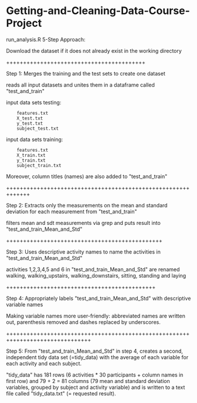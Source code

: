# Getting-and-Cleaning-Data-Course-Project

run_analysis.R 5-Step Approach:


Download the dataset if it does not already exist in the working directory

+++++++++++++++++++++++++++++++++++++++++

Step 1: Merges the training and the test sets to create one dataset


reads all input datasets and unites them in a dataframe called "test_and_train"

input data sets testing:

        features.txt
        X_test.txt
        y_test.txt
        subject_test.txt
        

input data sets training:

        features.txt
        X_train.txt
        y_train.txt
        subject_train.txt

Moreover, column titles (names) are also added to "test_and_train"

+++++++++++++++++++++++++++++++++++++++++++++++++++++++++++++

Step 2: Extracts only the measurements on the mean and standard deviation for each measurement from "test_and_train"

filters mean and sdt measurements via grep and puts result into "test_and_train_Mean_and_Std"

++++++++++++++++++++++++++++++++++++++++++++++

Step 3: Uses descriptive activity names to name the activities in "test_and_train_Mean_and_Std"


activities 1,2,3,4,5 and 6 in "test_and_train_Mean_and_Std" are renamed walking, walking_upstairs, walking_downstairs, sitting, standing and laying

++++++++++++++++++++++++++++++++++++++++++++

Step 4: Appropriately labels "test_and_train_Mean_and_Std" with descriptive variable names


Making variable names more user-friendly: abbreviated names are written out, parenthesis removed and dashes replaced by underscores.

+++++++++++++++++++++++++++++++++++++++++++++++++++++++++++++++++++++++++++++++

Step 5: From "test_and_train_Mean_and_Std" in step 4, creates a second, independent tidy data set (=tidy_data) with the average of each variable for each activity and each subject.


"tidy_data" has 181 rows (6 activities * 30 participants + column names in first row) and 79 + 2 = 81 columns (79 mean and standard deviation variables, grouped by subject and activity variable) and is written to a text file called "tidy_data.txt" (= requested result).




